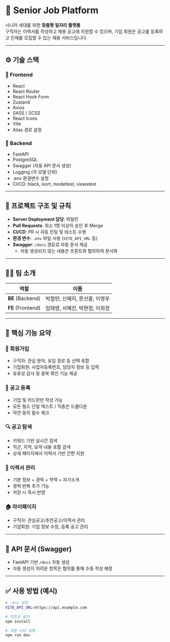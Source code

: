 # 🧓 Senior Job Platform

시니어 세대를 위한 **맞춤형 일자리 플랫폼**  
구직자는 이력서를 작성하고 채용 공고에 지원할 수 있으며, 기업 회원은 공고를 등록하고 인재를 모집할 수 있는 채용 서비스입니다.

---

## ⚙️ 기술 스택

### 🔹 Frontend
- React
- React Router
- React Hook Form
- Zustand
- Axios
- SASS / SCSS
- React Icons
- Vite
- Alias 경로 설정

### 🔸 Backend
- FastAPI
- PostgreSQL
- Swagger (자동 API 문서 생성)
- Logging (각 모델 단위)
- .env 환경변수 설정
- CI/CD: black, isort, modeltest, viewstest

---

## 📁 프로젝트 구조 및 규칙

- **Server Deployment 담당**: 박철민
- **Pull Requests**: 최소 1명 이상의 승인 후 Merge
- **CI/CD**: PR 시 자동 린팅 및 테스트 수행
- **환경 변수**: `.env` 파일 사용 (`VITE_API_URL` 등)
- **Swagger**: `/docs` 경로로 자동 문서 제공
  - 자동 생성되지 않는 내용은 프론트와 협의하여 문서화

---

## 🧑‍💻 팀 소개

| 역할 | 이름 |
|------|------|
| **BE** (Backend) | 박철민, 신혜지, 문선홍, 이영우 |
| **FE** (Frontend) | 임태영, 서혜진, 박현정, 이희정 |

---

## 🧩 핵심 기능 요약

### 👤 회원가입
- 구직자: 관심 분야, 유입 경로 등 선택 포함
- 기업회원: 사업자등록번호, 담당자 정보 등 입력
- 유효성 검사 및 중복 확인 기능 제공

### 📝 공고 등록
- 기업 및 어드민만 작성 가능
- 모든 필드 단일 텍스트 / 직종은 드롭다운
- 약관 동의 필수 체크

### 🔍 공고 탐색
- 키워드 기반 실시간 검색
- 직군, 지역, 요약 내용 포함 검색
- 상세 페이지에서 이력서 기반 간편 지원

### 📄 이력서 관리
- 기본 정보 + 경력 + 학력 + 자기소개
- 경력 반복 추가 기능
- 저장 시 즉시 반영

### 🏠 마이페이지
- 구직자: 관심공고/추천공고/이력서 관리
- 기업회원: 기업 정보 수정, 등록 공고 관리

---

## 📄 API 문서 (Swagger)

- FastAPI 기반 `/docs` 자동 생성
- 자동 생성이 어려운 항목은 협의를 통해 수동 작성 예정

---

## ✅ 사용 방법 (예시)

```bash
# .env 설정
VITE_API_URL=https://api.example.com

# 의존성 설치
npm install

# 개발 서버 실행
npm run dev
